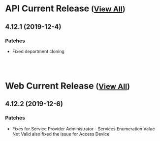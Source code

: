 
# API Current Release <small>([View All](/API.md))</small>
## 4.12.1 (2019-12-4)
### Patches 

- Fixed department cloning

<br><br>
# Web Current Release <small>([View All](/Web.md))</small>
## 4.12.2 (2019-12-6)
### Patches 

- Fixes for Service Provider Administrator - Services Enumeration Value Not Valid also fixed the issue for Access Device

  